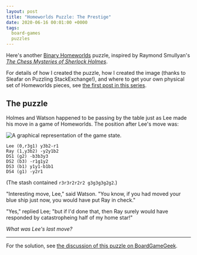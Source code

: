 ```yaml
---
layout: post
title: "Homeworlds Puzzle: The Prestige"
date: 2020-06-16 00:01:00 +0000
tags:
  board-games
  puzzles
---
```


Here's another [Binary Homeworlds](https://boardgamegeek.com/boardgame/14634/homeworlds) puzzle,
inspired by Raymond Smullyan's _[The Chess Mysteries of Sherlock Holmes](https://amzn.to/37BjnIa)_.

For details of how I created the puzzle, how I created the image (thanks to Sleafar on Puzzling
StackExchange!), and where to get your own physical set of Homeworlds pieces,
see [the first post in this series](/blog/2020/05/29/homeworlds-mini-doomsday-machine/).


## The puzzle

Holmes and Watson happened to be passing by the table just as Lee made his move in a game of Homeworlds.
The position after Lee's move was:

![A graphical representation of the game state.](/blog/images/2020-06-16-the-prestige.png)

    Lee (0,r3g1) y3b2-r1
    Ray (1,y3b2) -y2y1b2
    DS1 (g2) -b3b3y3
    DS2 (b3) -r1g1y2
    DS3 (b1) y1y1-b1b1
    DS4 (g1) -y2r1

(The stash contained `r3r3r2r2r2 g3g3g3g2g2`.)

"Interesting move, Lee," said Watson. "You know, if you had moved your blue ship just now,
you would have put Ray in check."

"Yes," replied Lee; "but if I'd done that, then Ray surely would have responded by
catastropheing half of my home star!"

*What was Lee's last move?*

----

For the solution, see [the discussion of this puzzle on BoardGameGeek](https://boardgamegeek.com/thread/2448826/).
